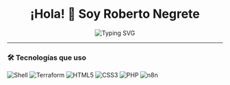 <h1 align="center">¡Hola! 👋 Soy Roberto Negrete</h1>

<p align="center">
  <img src="https://readme-typing-svg.herokuapp.com?font=Fira+Code&size=22&duration=3000&pause=1000&center=true&vCenter=true&width=435&lines=Automatizo+tareas+con+n8n;Gestiono+infraestructura+con+Terraform;Administro+servidores+y+redes;Diseño+webs+con+HTML+%26+CSS;Fan+del+Shell+Scripting" alt="Typing SVG" />
</p>

---

### 🛠️ Tecnologías que uso

![Shell](https://img.shields.io/badge/-Shell-4EAA25?style=flat&logo=gnu-bash&logoColor=fff)
![Terraform](https://img.shields.io/badge/-Terraform-623CE4?style=flat&logo=terraform&logoColor=white)
![HTML5](https://img.shields.io/badge/-HTML5-E34F26?style=flat&logo=html5&logoColor=white)
![CSS3](https://img.shields.io/badge/-CSS3-1572B6?style=flat&logo=css3&logoColor=white)
![PHP](https://img.shields.io/badge/-PHP-777BB4?style=flat&logo=php&logoColor=white)
![n8n](https://img.shields.io/badge/-n8n-EA4AAA?style=flat&logo=n8n&logoColor=white)
